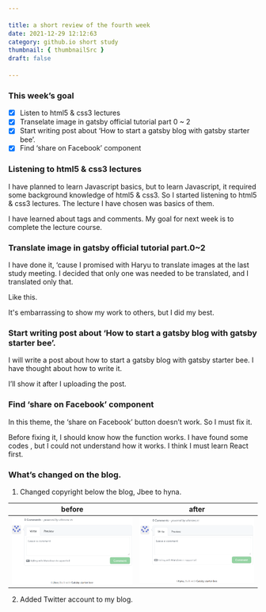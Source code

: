 ```yaml
---

title: a short review of the fourth week
date: 2021-12-29 12:12:63
category: github.io short study
thumbnail: { thumbnailSrc }
draft: false

---
```


### This week’s goal

- [x]  Listen to html5 & css3 lectures
- [x]  Transelate image in gatsby official tutorial part 0 ~ 2
- [x]  Start writing post about ‘How to start a gatsby blog with gatsby starter bee’.
- [x]  Find ‘share on Facebook’ component

### Listening to html5 & css3 lectures

I have planned to learn Javascript basics, but to learn Javascript, it required some background knowledge of html5 & css3. So I started listening to html5 & css3 lectures.  The lecture I have chosen was basics of them.

I have learned about tags and comments. My goal for next week is to complete the lecture course.

### Translate image in gatsby official tutorial part.0~2

I have done it, ‘cause I promised with Haryu to translate images at the last study meeting. I decided that only one was needed to be translated, and I translated only that.

Like this.

It's embarrassing to show my work to others, but I did my best.

### Start writing post about ‘How to start a gatsby blog with gatsby starter bee’.

I will write a post about how to start a gatsby blog with gatsby starter bee. I have thought about how to write it.

I’ll show it after I uploading the post.

### Find ‘share on Facebook’ component

In this theme, the ‘share on Facebook’ button doesn’t work. So I must fix it.

Before fixing it, I should know how the function works. I have found some codes , but I could not understand how it works. I think I must learn React first.

### What’s changed on the blog.

1. Changed copyright below the blog, Jbee to hyna.

 before | after 
--------|--------
![before image](https://raw.githubusercontent.com/SaltySalt77/SaltySalt77.github.io/main/content/blog/github.io_short_study/images/before.png)|![after image](https://raw.githubusercontent.com/SaltySalt77/SaltySalt77.github.io/main/content/blog/github.io_short_study/images/after.png)
2. Added Twitter account to my blog.
